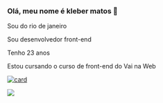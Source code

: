 ### Olá, meu nome é kleber matos 👋
Sou do rio de janeiro

Sou desenvolvedor front-end

Tenho 23 anos 

Estou cursando o curso de front-end do Vai na Web

[![card](https://github-readme-stats.vercel.app/api?username=kleber-matos&theme=dark)](https://github.com/anuraghazra/github-readme-stats)


<img src="https://img.shields.io/badge/HTML5-E34F26?style=for-the-badge&logo=html5&logoColor=white" />


<!--
**kleber-matos/kleber-matos** is a ✨ _special_ ✨ repository because its `README.md` (this file) appears on your GitHub profile.

Here are some ideas to get you started:

- 🔭 I’m currently working on ...
- 🌱 I’m currently learning ...
- 👯 I’m looking to collaborate on ...
- 🤔 I’m looking for help with ...
- 💬 Ask me about ...
- 📫 How to reach me: ...
- 😄 Pronouns: ...
- ⚡ Fun fact: ...
-->
